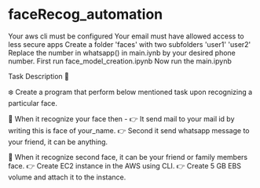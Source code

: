 # faceRecog_automation
Your aws cli must be configured
Your email must have allowed access to less secure apps
Create a folder 'faces' with two subfolders
    'user1'
    'user2'
Replace the number in whatsapp() in main.iynb by your desired phone number.
First run face_model_creation.ipynb
Now run the main.ipynb

Task Description 📄

❄️ Create a program that perform below mentioned task upon recognizing a particular face. 

📌 When it recognize your face then - 
👉 It send mail to your mail id by writing this is face of your_name. 
👉 Second it send whatsapp message to your friend, it can be anything. 

📌 When it recognize second  face, it can be your friend or family members face.
👉 Create EC2 instance in the AWS using CLI. 
👉 Create 5 GB EBS volume and attach it to the instance. 
